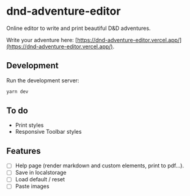 # dnd-adventure-editor

Online editor to write and print beautiful D&D adventures.

Write your adventure here: [https://dnd-adventure-editor.vercel.app/](https://dnd-adventure-editor.vercel.app/).

## Development

Run the development server:

```bash
yarn dev
```

## To do

- Print styles
- Responsive Toolbar styles

## Features

- [ ] Help page (render markdown and custom elements, print to pdf...).
- [ ] Save in localstorage
- [ ] Load default / reset
- [ ] Paste images
